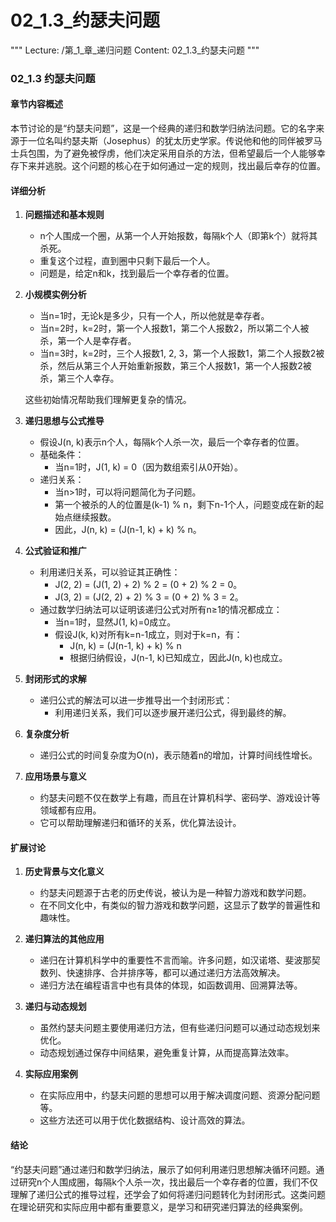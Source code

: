 # 02_1.3_约瑟夫问题

"""
Lecture: /第_1_章_递归问题
Content: 02_1.3_约瑟夫问题
"""

### 02_1.3 约瑟夫问题

#### 章节内容概述

本节讨论的是“约瑟夫问题”，这是一个经典的递归和数学归纳法问题。它的名字来源于一位名叫约瑟夫斯（Josephus）的犹太历史学家。传说他和他的同伴被罗马士兵包围，为了避免被俘虏，他们决定采用自杀的方法，但希望最后一个人能够幸存下来并逃脱。这个问题的核心在于如何通过一定的规则，找出最后幸存的位置。

#### 详细分析

1. **问题描述和基本规则**
    - n个人围成一个圈，从第一个人开始报数，每隔k个人（即第k个）就将其杀死。
    - 重复这个过程，直到圈中只剩下最后一个人。
    - 问题是，给定n和k，找到最后一个幸存者的位置。

2. **小规模实例分析**
    - 当n=1时，无论k是多少，只有一个人，所以他就是幸存者。
    - 当n=2时，k=2时，第一个人报数1，第二个人报数2，所以第二个人被杀，第一个人是幸存者。
    - 当n=3时，k=2时，三个人报数1, 2, 3，第一个人报数1，第二个人报数2被杀，然后从第三个人开始重新报数，第三个人报数1，第一个人报数2被杀，第三个人幸存。
    
    这些初始情况帮助我们理解更复杂的情况。

3. **递归思想与公式推导**
    - 假设J(n, k)表示n个人，每隔k个人杀一次，最后一个幸存者的位置。
    - 基础条件：
        - 当n=1时，J(1, k) = 0（因为数组索引从0开始）。
    - 递归关系：
        - 当n>1时，可以将问题简化为子问题。
        - 第一个被杀的人的位置是(k-1) % n，剩下n-1个人，问题变成在新的起始点继续报数。
        - 因此，J(n, k) = (J(n-1, k) + k) % n。

4. **公式验证和推广**
    - 利用递归关系，可以验证其正确性：
        - J(2, 2) = (J(1, 2) + 2) % 2 = (0 + 2) % 2 = 0。
        - J(3, 2) = (J(2, 2) + 2) % 3 = (0 + 2) % 3 = 2。
    - 通过数学归纳法可以证明该递归公式对所有n≥1的情况都成立：
        - 当n=1时，显然J(1, k)=0成立。
        - 假设J(k, k)对所有k=n-1成立，则对于k=n，有：
            - J(n, k) = (J(n-1, k) + k) % n
            - 根据归纳假设，J(n-1, k)已知成立，因此J(n, k)也成立。

5. **封闭形式的求解**
    - 递归公式的解法可以进一步推导出一个封闭形式：
        - 利用递归关系，我们可以逐步展开递归公式，得到最终的解。

6. **复杂度分析**
    - 递归公式的时间复杂度为O(n)，表示随着n的增加，计算时间线性增长。

7. **应用场景与意义**
    - 约瑟夫问题不仅在数学上有趣，而且在计算机科学、密码学、游戏设计等领域都有应用。
    - 它可以帮助理解递归和循环的关系，优化算法设计。

#### 扩展讨论

1. **历史背景与文化意义**
    - 约瑟夫问题源于古老的历史传说，被认为是一种智力游戏和数学问题。
    - 在不同文化中，有类似的智力游戏和数学问题，这显示了数学的普遍性和趣味性。

2. **递归算法的其他应用**
    - 递归在计算机科学中的重要性不言而喻。许多问题，如汉诺塔、斐波那契数列、快速排序、合并排序等，都可以通过递归方法高效解决。
    - 递归方法在编程语言中也有具体的体现，如函数调用、回溯算法等。

3. **递归与动态规划**
    - 虽然约瑟夫问题主要使用递归方法，但有些递归问题可以通过动态规划来优化。
    - 动态规划通过保存中间结果，避免重复计算，从而提高算法效率。

4. **实际应用案例**
    - 在实际应用中，约瑟夫问题的思想可以用于解决调度问题、资源分配问题等。
    - 这些方法还可以用于优化数据结构、设计高效的算法。

#### 结论

“约瑟夫问题”通过递归和数学归纳法，展示了如何利用递归思想解决循环问题。通过研究n个人围成圈，每隔k个人杀一次，找出最后一个幸存者的位置，我们不仅理解了递归公式的推导过程，还学会了如何将递归问题转化为封闭形式。这类问题在理论研究和实际应用中都有重要意义，是学习和研究递归算法的经典案例。